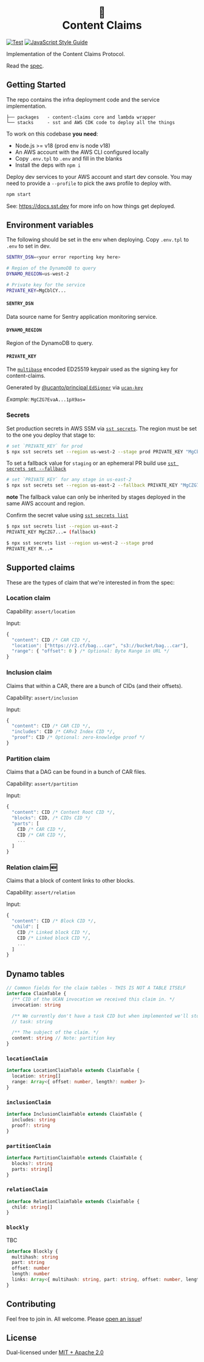 <div align="center">
  <h1>🦪<br/>Content Claims</h1>
</div>

[![Test](https://github.com/web3-storage/content-claims/actions/workflows/test.yml/badge.svg)](https://github.com/web3-storage/content-claims/actions/workflows/test.yml)
[![JavaScript Style Guide](https://img.shields.io/badge/code_style-standard-brightgreen.svg)](https://standardjs.com)

Implementation of the Content Claims Protocol.

Read the [spec](https://hackmd.io/@gozala/content-claims).


## Getting Started

The repo contains the infra deployment code and the service implementation.

```
├── packages   - content-claims core and lambda wrapper
└── stacks     - sst and AWS CDK code to deploy all the things
```

To work on this codebase **you need**:

- Node.js >= v18 (prod env is node v18)
- An AWS account with the AWS CLI configured locally
- Copy `.env.tpl` to `.env` and fill in the blanks
- Install the deps with `npm i`

Deploy dev services to your AWS account and start dev console. You may need to provide a `--profile` to pick the aws profile to deploy with.

```sh
npm start
```

See: https://docs.sst.dev for more info on how things get deployed.


## Environment variables

The following should be set in the env when deploying. Copy `.env.tpl` to `.env` to set in dev.

```sh
SENTRY_DSN=<your error reporting key here>

# Region of the DynamoDB to query
DYNAMO_REGION=us-west-2

# Private key for the service
PRIVATE_KEY=MgCblCY...
```

#### `SENTRY_DSN`

Data source name for Sentry application monitoring service.

#### `DYNAMO_REGION`

Region of the DynamoDB to query.

#### `PRIVATE_KEY`

The [`multibase`](https://github.com/multiformats/multibase) encoded ED25519 keypair used as the signing key for content-claims.

Generated by [@ucanto/principal `EdSigner`](https://github.com/web3-storage/ucanto) via [`ucan-key`](https://www.npmjs.com/package/ucan-key)

_Example:_ `MgCZG7EvaA...1pX9as=`


### Secrets

Set production secrets in AWS SSM via [`sst secrets`](https://docs.sst.dev/config#sst-secrets). The region must be set to the one you deploy that stage to:

```sh
# set `PRIVATE_KEY` for prod
$ npx sst secrets set --region us-west-2 --stage prod PRIVATE_KEY "MgCblCY...="
```

To set a fallback value for `staging` or an ephemeral PR build use [`sst secrets set --fallback`](https://docs.sst.dev/config#fallback-values)

```sh
# set `PRIVATE_KEY` for any stage in us-east-2
$ npx sst secrets set --region us-east-2 --fallback PRIVATE_KEY "MgCZG7...="
```

**note** The fallback value can only be inherited by stages deployed in the same AWS account and region.

Confirm the secret value using [`sst secrets list`](https://docs.sst.dev/config#sst-secrets)

```sh
$ npx sst secrets list --region us-east-2
PRIVATE_KEY MgCZG7...= (fallback)

$ npx sst secrets list --region us-west-2 --stage prod
PRIVATE_KEY M...=
```


## Supported claims

These are the types of claim that we're interested in from the spec:

### Location claim

Capability: `assert/location`

Input:

```js
{
  "content": CID /* CAR CID */, 
  "location": ["https://r2.cf/bag...car", "s3://bucket/bag...car"],
  "range": { "offset": 0 } /* Optional: Byte Range in URL */
}
```

### Inclusion claim

Claims that within a CAR, there are a bunch of CIDs (and their offsets).

Capability: `assert/inclusion`

Input:

```js
{
  "content": CID /* CAR CID */,
  "includes": CID /* CARv2 Index CID */,
  "proof": CID /* Optional: zero-knowledge proof */
}
```

### Partition claim

Claims that a DAG can be found in a bunch of CAR files.

Capability: `assert/partition`

Input:

```js
{
  "content": CID /* Content Root CID */,
  "blocks": CID, /* CIDs CID */
  "parts": [
    CID /* CAR CID */,
    CID /* CAR CID */,
    ...
  ]
}
```

### Relation claim 🆕

Claims that a block of content links to other blocks.

Capability: `assert/relation`

Input:

```js
{
  "content": CID /* Block CID */,
  "child": [
    CID /* Linked block CID */,
    CID /* Linked block CID */,
    ...
  ]
}
```


## Dynamo tables

```ts
// Common fields for the claim tables - THIS IS NOT A TABLE ITSELF
interface ClaimTable {
  /** CID of the UCAN invocation we received this claim in. */
  invocation: string

  /** We currently don't have a task CID but when implemented we'll store. */
  // task: string

  /** The subject of the claim. */
  content: string // Note: partition key
}
```

### `locationClaim`

```ts
interface LocationClaimTable extends ClaimTable {
  location: string[]
  range: Array<{ offset: number, length?: number }>
}
```

### `inclusionClaim`

```ts
interface InclusionClaimTable extends ClaimTable {
  includes: string
  proof?: string
}
```

### `partitionClaim`

```ts
interface PartitionClaimTable extends ClaimTable {
  blocks?: string
  parts: string[]
}
```

### `relationClaim`

```ts
interface RelationClaimTable extends ClaimTable {
  child: string[]
}
```

### `blockly`

TBC

```ts
interface Blockly {
  multihash: string
  part: string
  offset: number
  length: number
  links: Array<{ multihash: string, part: string, offset: number, length: number }>
}
```

## Contributing

Feel free to join in. All welcome. Please [open an issue](https://github.com/web3-storage/content-claims/issues)!

## License

Dual-licensed under [MIT + Apache 2.0](https://github.com/web3-storage/content-claims/blob/main/LICENSE.md)
